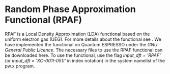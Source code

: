 # Random Phase Approximation Functional (RPAF)

RPAF is a Local Density Approximation (LDA) functional based on the uniform electron gas (UEG).
For more details about the functional see <paper>.
We have implemented the functional on Quantum ESPRESSO under the _GNU General Public Licence_. The necessary files to  use the RPAF functional can be downloaded here.
To use the functional, use the flag _input_dft = 'RPAF'_ (or _input_dft = 'XC-001I-051I'_ in index notation) in the system namelist of the pw.x program.
